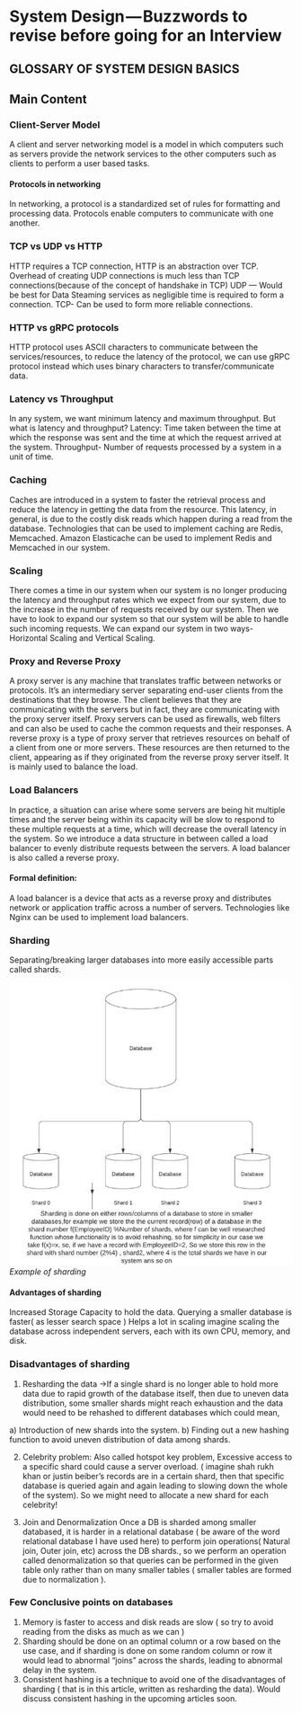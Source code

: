# System Design — Buzzwords to revise before going for an Interview
## GLOSSARY OF SYSTEM DESIGN BASICS

## Main Content

### Client-Server Model
A client and server networking model is a model in which computers such as servers provide the network services to the other computers such as clients to perform a user based tasks.

#### Protocols in networking
In networking, a protocol is a standardized set of rules for formatting and processing data. Protocols enable computers to communicate with one another.

### TCP vs UDP vs HTTP
HTTP requires a TCP connection, HTTP is an abstraction over TCP.
Overhead of creating UDP connections is much less than TCP connections(because of the concept of handshake in TCP)
UDP — Would be best for Data Steaming services as negligible time is required to form a connection.
TCP- Can be used to form more reliable connections.

### HTTP vs gRPC protocols
HTTP protocol uses ASCII characters to communicate between the services/resources, to reduce the latency of the protocol, we can use gRPC protocol instead which uses binary characters to transfer/communicate data.

### Latency vs Throughput
In any system, we want minimum latency and maximum throughput.
But what is latency and throughput?
Latency: Time taken between the time at which the response was sent and the time at which the request arrived at the system.
Throughput- Number of requests processed by a system in a unit of time.

### Caching
Caches are introduced in a system to faster the retrieval process and reduce the latency in getting the data from the resource.
This latency, in general, is due to the costly disk reads which happen during a read from the database.
Technologies that can be used to implement caching are Redis, Memcached. Amazon Elasticache can be used to implement Redis and Memcached in our system.

### Scaling
There comes a time in our system when our system is no longer producing the latency and throughput rates which we expect from our system, due to the increase in the number of requests received by our system. Then we have to look to expand our system so that our system will be able to handle such incoming requests.
We can expand our system in two ways- Horizontal Scaling and Vertical Scaling.

### Proxy and Reverse Proxy
A proxy server is any machine that translates traffic between networks or protocols. It’s an intermediary server separating end-user clients from the destinations that they browse. The client believes that they are communicating with the servers but in fact, they are communicating with the proxy server itself. Proxy servers can be used as firewalls, web filters and can also be used to cache the common requests and their responses.
A reverse proxy is a type of proxy server that retrieves resources on behalf of a client from one or more servers. These resources are then returned to the client, appearing as if they originated from the reverse proxy server itself. It is mainly used to balance the load.

### Load Balancers
In practice, a situation can arise where some servers are being hit multiple times and the server being within its capacity will be slow to respond to these multiple requests at a time, which will decrease the overall latency in the system.
So we introduce a data structure in between called a load balancer to evenly distribute requests between the servers.
A load balancer is also called a reverse proxy.

#### Formal definition:
A load balancer is a device that acts as a reverse proxy and distributes network or application traffic across a number of servers.
Technologies like Nginx can be used to implement load balancers.

### Sharding
Separating/breaking larger databases into more easily accessible parts called shards.

![Sharding](sd-01.jpg)
*Example of sharding*

#### Advantages of sharding
Increased Storage Capacity to hold the data.
Querying a smaller database is faster( as lesser search space )
Helps a lot in scaling imagine scaling the database across independent servers, each with its own CPU, memory, and disk.

### Disadvantages of sharding

1. Resharding the data ->If a single shard is no longer able to hold more data due to rapid growth of the database itself, then due to uneven data distribution, some smaller shards might reach exhaustion and the data would need to be rehashed to different databases which could mean,

a) Introduction of new shards into the system.
b) Finding out a new hashing function to avoid uneven distribution of data among shards.

2. Celebrity problem:
Also called hotspot key problem, Excessive access to a specific shard could cause a server overload. ( imagine shah rukh khan or justin beiber’s records are in a certain shard, then that specific database is queried again and again leading to slowing down the whole of the system). So we might need to allocate a new shard for each celebrity!

3. Join and Denormalization
Once a DB is sharded among smaller databased, it is harder in a relational database ( be aware of the word relational database I have used here) to perform join operations( Natural join, Outer join, etc) across the DB shards., so we perform an operation called denormalization so that queries can be performed in the given table only rather than on many smaller tables ( smaller tables are formed due to normalization ).

### Few Conclusive points on databases

1. Memory is faster to access and disk reads are slow ( so try to avoid reading from the disks as much as we can )
2. Sharding should be done on an optimal column or a row based on the use case, and if sharding is done on some random column or row it would lead to abnormal “joins” across the shards, leading to abnormal delay in the system.
3. Consistent hashing is a technique to avoid one of the disadvantages of sharding ( that is in this article, written as resharding the data). Would discuss consistent hashing in the upcoming articles soon.
